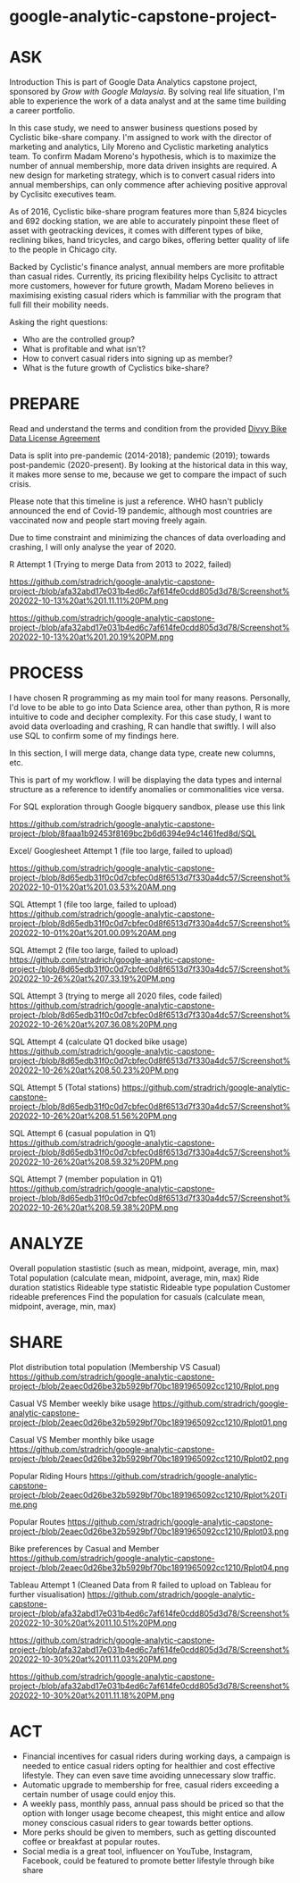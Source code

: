 # google-analytic-capstone-project-


# ASK

Introduction
This is part of Google Data Analytics capstone project, sponsored by *Grow with Google Malaysia*. By solving real life situation, I'm able to experience the work of a data analyst and at the same time building a career portfolio.

In this case study, we need to answer business questions posed by Cyclistic bike-share company. I'm assigned to work with the director of marketing and analytics, Lily Moreno and Cyclistic marketing analytics team. To confirm Madam Moreno's hypothesis, which is to maximize the number of annual membership, more data driven insights are required. A new design for marketing strategy, which is to convert casual riders into annual memberships, can only commence after achieving positive approval by Cyclisitc executives team.

As of 2016, Cyclistic bike-share program features more than 5,824 bicycles and 692 docking station, we are able to accurately pinpoint these fleet of asset with geotracking devices, it comes with different types of bike, reclining bikes, hand tricycles, and cargo bikes, offering better quality of life to the people in Chicago city.

Backed by Cyclistic's finance analyst, annual members are more profitable than casual rides. Currently, its pricing flexibility helps Cyclisitc to attract more customers, however for future growth, Madam Moreno believes in maximising existing casual riders which is fammiliar with the program that full fill their mobility needs. 

Asking the right questions:
* Who are the controlled group?
* What is profitable and what isn't?
* How to convert casual riders into signing up as member?
* What is the future growth of Cyclistics bike-share?

# PREPARE
Read and understand the terms and condition from the provided  [Divvy Bike Data License Agreement](https://ride.divvybikes.com/data-license-agreement)

Data is split into pre-pandemic (2014-2018); pandemic (2019); towards post-pandemic (2020-present). By looking at the historical data in this way, it makes more sense to me, because we get to compare the impact of such crisis.

Please note that this timeline is just a reference. WHO hasn't publicly announced the end of Covid-19 pandemic, although most countries are vaccinated now and people start moving freely again.

Due to time constraint and minimizing the chances of data overloading and crashing, I will only analyse the year of 2020.

R Attempt 1 (Trying to merge Data from 2013 to 2022, failed)

https://github.com/stradrich/google-analytic-capstone-project-/blob/afa32abd17e031b4ed6c7af614fe0cdd805d3d78/Screenshot%202022-10-13%20at%201.11.11%20PM.png

https://github.com/stradrich/google-analytic-capstone-project-/blob/afa32abd17e031b4ed6c7af614fe0cdd805d3d78/Screenshot%202022-10-13%20at%201.20.19%20PM.png


# PROCESS

I have chosen R programming as my main tool for many reasons. Personally, I'd love to be able to go into Data Science area, other than python, R is more intuitive to code and decipher complexity. For this case study, I want to avoid data overloading and crashing, R can handle that swiftly. I will also use SQL to confirm some of my findings here.  

In this section, I will merge data, change data type, create new columns, etc.

This is part of my workflow. I will be displaying the data types and internal structure as a reference to identify anomalies or commonalities vice versa.

For SQL exploration through Google bigquery sandbox, please use this link

https://github.com/stradrich/google-analytic-capstone-project-/blob/8faaa1b92453f8169bc2b6d6394e94c1461fed8d/SQL

Excel/ Googlesheet Attempt 1 (file too large, failed to upload)

https://github.com/stradrich/google-analytic-capstone-project-/blob/8d65edb31f0c0d7cbfec0d8f6513d7f330a4dc57/Screenshot%202022-10-01%20at%201.03.53%20AM.png

SQL Attempt 1 (file too large, failed to upload)
https://github.com/stradrich/google-analytic-capstone-project-/blob/8d65edb31f0c0d7cbfec0d8f6513d7f330a4dc57/Screenshot%202022-10-01%20at%201.00.09%20AM.png

SQL Attempt 2 (file too large, failed to upload)
https://github.com/stradrich/google-analytic-capstone-project-/blob/8d65edb31f0c0d7cbfec0d8f6513d7f330a4dc57/Screenshot%202022-10-26%20at%207.33.19%20PM.png

SQL Attempt 3 (trying to merge all 2020 files, code failed)
https://github.com/stradrich/google-analytic-capstone-project-/blob/8d65edb31f0c0d7cbfec0d8f6513d7f330a4dc57/Screenshot%202022-10-26%20at%207.36.08%20PM.png

SQL Attempt 4 (calculate Q1 docked bike usage)
https://github.com/stradrich/google-analytic-capstone-project-/blob/8d65edb31f0c0d7cbfec0d8f6513d7f330a4dc57/Screenshot%202022-10-26%20at%208.50.23%20PM.png


SQL Attempt 5 (Total stations)
https://github.com/stradrich/google-analytic-capstone-project-/blob/8d65edb31f0c0d7cbfec0d8f6513d7f330a4dc57/Screenshot%202022-10-26%20at%208.51.56%20PM.png

SQL Attempt 6 (casual population in Q1)
https://github.com/stradrich/google-analytic-capstone-project-/blob/8d65edb31f0c0d7cbfec0d8f6513d7f330a4dc57/Screenshot%202022-10-26%20at%208.59.32%20PM.png

SQL Attempt 7 (member population in Q1)
https://github.com/stradrich/google-analytic-capstone-project-/blob/8d65edb31f0c0d7cbfec0d8f6513d7f330a4dc57/Screenshot%202022-10-26%20at%208.59.38%20PM.png





# ANALYZE
Overall population stastistic (such as mean, midpoint, average, min, max)                            
Total population (calculate mean, midpoint, average, min, max)
Ride duration statistics
Rideable type statistic
Rideable type population
Customer rideable preferences
Find the population for casuals (calculate mean, midpoint, average, min, max)

# SHARE
Plot distribution total population (Membership VS Casual)
https://github.com/stradrich/google-analytic-capstone-project-/blob/2eaec0d26be32b5929bf70bc1891965092cc1210/Rplot.png

Casual VS Member weekly bike usage
https://github.com/stradrich/google-analytic-capstone-project-/blob/2eaec0d26be32b5929bf70bc1891965092cc1210/Rplot01.png

Casual VS Member monthly bike usage
https://github.com/stradrich/google-analytic-capstone-project-/blob/2eaec0d26be32b5929bf70bc1891965092cc1210/Rplot02.png

Popular Riding Hours
https://github.com/stradrich/google-analytic-capstone-project-/blob/2eaec0d26be32b5929bf70bc1891965092cc1210/Rplot%20Time.png

Popular Routes
https://github.com/stradrich/google-analytic-capstone-project-/blob/2eaec0d26be32b5929bf70bc1891965092cc1210/Rplot03.png

Bike preferences by Casual and Member
https://github.com/stradrich/google-analytic-capstone-project-/blob/2eaec0d26be32b5929bf70bc1891965092cc1210/Rplot04.png

Tableau Attempt 1 (Cleaned Data from R failed to upload on Tableau for further visualisation)
https://github.com/stradrich/google-analytic-capstone-project-/blob/afa32abd17e031b4ed6c7af614fe0cdd805d3d78/Screenshot%202022-10-30%20at%2011.10.51%20PM.png

https://github.com/stradrich/google-analytic-capstone-project-/blob/afa32abd17e031b4ed6c7af614fe0cdd805d3d78/Screenshot%202022-10-30%20at%2011.11.03%20PM.png

https://github.com/stradrich/google-analytic-capstone-project-/blob/afa32abd17e031b4ed6c7af614fe0cdd805d3d78/Screenshot%202022-10-30%20at%2011.11.18%20PM.png

# ACT

* Financial incentives for casual riders during working days, a campaign is needed to entice casual riders opting for healthier and cost effective lifestyle. They can even save time avoiding unnecessary slow traffic. 
* Automatic upgrade to membership for free, casual riders exceeding a certain number of usage could enjoy this.
* A weekly pass, monthly pass, annual pass should be priced so that the option with longer usage become cheapest, this might entice and allow money conscious casual riders to gear towards better options.
* More perks should be given to members, such as getting discounted coffee or breakfast at popular routes.
* Social media is a great tool, influencer on YouTube, Instagram, Facebook, could be featured to promote better lifestyle through bike share
